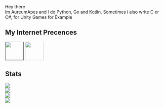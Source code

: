 <div>
Hey there <br>
Im AureumApes and I do Python, Go and Kotlin.
Sometimes i also write C or C#, for Unity Games for Example

## My Internet Precences
<span>
<a href=""><img height="60" width="60" src="https://cdn.jsdelivr.net/npm/simple-icons@v4/icons/discord.svg"/></a>
 <a href="https://www.reddit.com/user/AureumApes"><img height="60" width="60" src="https://cdn.jsdelivr.net/npm/simple-icons@4.22.0/icons/reddit.svg"></a>
</span>

## Stats
[![](https://discord.c99.nl/widget/theme-1/608920482284306434.png)](https://discord.com/users/608920482284306434)<br>
![](https://github-readme-stats.vercel.app/api?username=AureumApes&show_icons=true&count_private=true&theme=merko)<br>
![](https://github-readme-stats.vercel.app/api/top-langs/?username=AureumApes&theme=merko)<br>
![](https://github-profile-trophy.vercel.app/?username=AureumApes&theme=radical)
